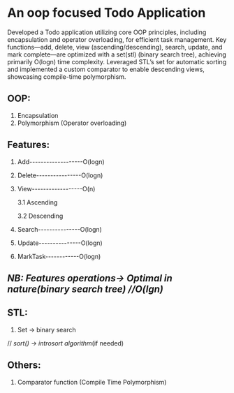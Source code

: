 # **An oop focused Todo Application**

Developed a Todo application utilizing core OOP principles, including encapsulation and operator overloading, for efficient task management. Key functions—add, delete, view (ascending/descending), search, update, and mark complete—are optimized with a set(stl) (binary search tree), achieving primarily O(logn) time complexity. Leveraged STL’s set for automatic sorting and implemented a custom comparator to enable descending views, showcasing compile-time polymorphism.

## OOP:
1. Encapsulation
2. Polymorphism (Operator overloading)

## Features:
1. Add-------------------O(logn)
2. Delete----------------O(logn)
3. View------------------O(n)
   
   3.1 Ascending
   
   3.2 Descending
4. Search---------------O(logn)
5. Update---------------O(logn)
6. MarkTask------------O(logn)
## _NB: Features operations-> Optimal in nature(binary search tree) //O(lgn)_

## STL:
1. Set -> binary search 
   
// _sort() -> introsort algorithm_(if needed)

## Others:
1. Comparator function (Compile Time Polymorphism)
